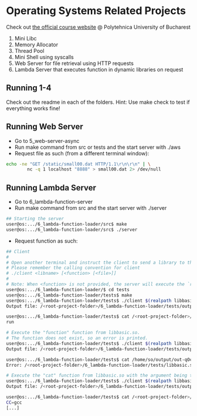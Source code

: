 # Operating Systems Related Projects
Check out [the official course website](https://cs-pub-ro.github.io/operating-systems/) @ Polytehnica University of Bucharest

1. Mini Libc
2. Memory Allocator
3. Thread Pool
4. Mini Shell using syscalls
5. Web Server for file retrieval using HTTP requests
6. Lambda Server that executes function in dynamic libraries on request

## Running 1-4

Check out the readme in each of the folders.
Hint: Use make check to test if everything works fine!

## Running Web Server

- Go to 5_web-server-async
- Run make command from src or tests and the start server with ./aws
- Request file as such (from a different terminal window):
```sh
echo -ne "GET /static/small00.dat HTTP/1.1\r\n\r\n" | \
        nc -q 1 localhost "8888" > small00.dat 2> /dev/null
```

## Running Lambda Server

- Go to 6_lambda-function-server
- Run make command from src and the start server with ./server
```sh
## Starting the server
user@os:.../6_lambda-function-loader/src$ make
user@os:.../6_lambda-function-loader/src$ ./server
```
- Request function as such:
```sh
## Client
#
# Open another terminal and instruct the client to send a library to the server.
# Please remember the calling convention for client
# ./client <libname> [<function> [<file>]]
#
# Note: When <function> is not provided, the server will execute the `run` function.
user@os:.../6_lambda-function-loader/$ cd tests
user@os:.../6_lambda-function-loader/tests$ make
user@os:.../6_lambda-function-loader/tests$ ./client $(realpath libbasic.so)
Output file: /<root-project-folder>/6_lambda-function-loader/tests/output/out-bSJdTv

user@os:.../6_lambda-function-loader/tests$ cat /<root-project-folder>/6_lambda-function-loader/tests/output/out-bSJdTv
run

# Execute the "function" function from libbasic.so.
# The function does not exist, so an error is printed.
user@os:.../6_lambda-function-loader/tests$ ./client $(realpath libbasic.so) function
Output file: /<root-project-folder>/6_lambda-function-loader/tests/output/out-qOcoAA

user@os:.../6_lambda-function-loader/tests$ cat /home/so/output/out-qOcoAA
Error: /<root-project-folder>/6_lambda-function-loader/tests/libbasic.so function could not be executed.

# Execute the "cat" function from libbasic.so with the argument being the full path of file "Makefile"
user@os:.../6_lambda-function-loader/tests$ ./client $(realpath libbasic.so) cat $(realpath Makefile)
Output file: /<root-project-folder>/6_lambda-function-loader/tests/output/out-y732bN

user@os:.../6_lambda-function-loader/tests$ cat /<root-project-folder>/6_lambda-function-loader/tests/output/out-y732bN
CC=gcc
[...]
```
